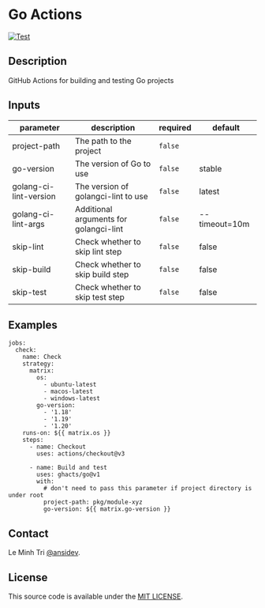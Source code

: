# Go Actions

[![Test](https://github.com/ghacts/go/actions/workflows/test.yml/badge.svg)](https://github.com/ghacts/go/actions/workflows/test.yml)

<!-- action-docs-description -->

## Description

GitHub Actions for building and testing Go projects

<!-- action-docs-description -->

<!-- action-docs-inputs -->

## Inputs

| parameter              | description                            | required | default       |
| ---------------------- | -------------------------------------- | -------- | ------------- |
| project-path           | The path to the project                | `false`  |               |
| go-version             | The version of Go to use               | `false`  | stable        |
| golang-ci-lint-version | The version of golangci-lint to use    | `false`  | latest        |
| golang-ci-lint-args    | Additional arguments for golangci-lint | `false`  | --timeout=10m |
| skip-lint              | Check whether to skip lint step        | `false`  | false         |
| skip-build             | Check whether to skip build step       | `false`  | false         |
| skip-test              | Check whether to skip test step        | `false`  | false         |

<!-- action-docs-inputs -->

## Examples

```
jobs:
  check:
    name: Check
    strategy:
      matrix:
        os:
          - ubuntu-latest
          - macos-latest
          - windows-latest
        go-version:
          - '1.18'
          - '1.19'
          - '1.20'
    runs-on: ${{ matrix.os }}
    steps:
      - name: Checkout
        uses: actions/checkout@v3

      - name: Build and test
        uses: ghacts/go@v1
        with:
          # don't need to pass this parameter if project directory is under root
          project-path: pkg/module-xyz
          go-version: ${{ matrix.go-version }}
```

## Contact

Le Minh Tri [@ansidev](https://ansidev.xyz/about).

## License

This source code is available under the [MIT LICENSE](/LICENSE).
